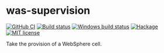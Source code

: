 # was-supervision

[![GitHub CI](https://github.com/hughjfchen/was-supervision/workflows/CI/badge.svg)](https://github.com/hughjfchen/was-supervision/actions)
[![Build status](https://img.shields.io/travis/hughjfchen/was-supervision.svg?logo=travis)](https://travis-ci.org/hughjfchen/was-supervision)
[![Windows build status](https://ci.appveyor.com/api/projects/status/github/hughjfchen/was-supervision?branch=master&svg=true)](https://ci.appveyor.com/project/hughjfchen/was-supervision)
[![Hackage](https://img.shields.io/hackage/v/was-supervision.svg?logo=haskell)](https://hackage.haskell.org/package/was-supervision)
[![MIT license](https://img.shields.io/badge/license-MIT-blue.svg)](LICENSE)

Take the provision of a WebSphere cell.
